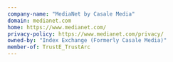 ```yaml
---
company-name: "MediaNet by Casale Media"
domain: medianet.com
home: https://www.medianet.com/
privacy-policy: https://www.medianet.com/privacy/
owned-by: "Index Exchange (Formerly Casale Media)"
member-of: TrustE_TrustArc
---
```





